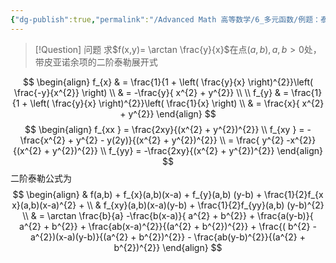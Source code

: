 ```yaml
---
{"dg-publish":true,"permalink":"/Advanced Math 高等数学/6_多元函数/例题：泰勒展开/","tags":["例题","微积分"]}
---
```



> [!Question] 问题
> 求$f(x,y)= \arctan \frac{y}{x}$在点$(a,b),a , b >0$处，带皮亚诺余项的二阶泰勒展开式

$$
\begin{align}
f_{x}  & = \frac{1}{1 + \left( \frac{y}{x} \right)^{2}}\left( \frac{-y}{x^{2}} \right) \\
 & = -\frac{y}{ x^{2} + y^{2}} \\
 \\
f_{y}  & = \frac{1}{1 + \left( \frac{y}{x} \right)^{2}}\left( \frac{1}{x} \right) \\
 & = \frac{x}{ x^{2} + y^{2}}
\end{align}
$$
$$
\begin{align}
f_{xx } = \frac{2xy}{(x^{2} + y^{2})^{2}} \\
f_{xy } = -\frac{x^{2} + y^{2} - y(2y)}{(x^{2} + y^{2})^{2}} \\
 = \frac{ y^{2} -x^{2}}{(x^{2} + y^{2})^{2}} \\
f_{yy} = -\frac{2xy}{(x^{2} + y^{2})^{2}} 
\end{align}
$$
二阶泰勒公式为
$$
\begin{align}
 & f(a,b) + f_{x}(a,b)(x-a) + f_{y}(a,b) (y-b) + \frac{1}{2}f_{x x}(a,b)(x-a)^{2} + \\
 &  f_{xy}(a,b)(x-a)(y-b) + \frac{1}{2}f_{yy}(a,b) (y-b)^{2}  \\
 & = \arctan \frac{b}{a} -\frac{b(x-a)}{ a^{2} + b^{2}} + \frac{a(y-b)}{ a^{2} + b^{2}} + \frac{ab(x-a)^{2}}{(a^{2} + b^{2})^{2}} + \frac{( b^{2} -a^{2})(x-a)(y-b)}{(a^{2} + b^{2})^{2}} - \frac{ab(y-b)^{2}}{(a^{2} + b^{2})^{2}}
\end{align}
$$